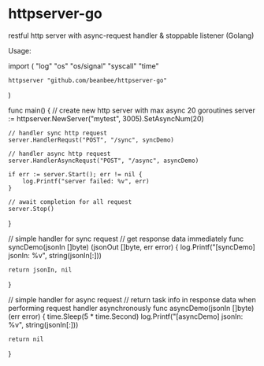 # httpserver-go
restful http server with async-request handler &amp; stoppable listener (Golang)

Usage:

import (
	"log"
	"os"
	"os/signal"
	"syscall"
	"time"

	httpserver "github.com/beanbee/httpserver-go"
)

func main() {
	// create new http server with max async 20 goroutines
	server := httpserver.NewServer("mytest", 3005).SetAsyncNum(20)

	// handler sync http request
	server.HandlerRequst("POST", "/sync", syncDemo)

	// handler async http request
	server.HandlerAsyncRequst("POST", "/async", asyncDemo)

	if err := server.Start(); err != nil {
		log.Printf("server failed: %v", err)
	}

    // await completion for all request
    server.Stop()

}

// simple handler for sync request
// get response data immediately
func syncDemo(jsonIn []byte) (jsonOut []byte, err error) {
	log.Printf("[syncDemo] jsonIn: %v", string(jsonIn[:]))

	return jsonIn, nil
}

// simple handler for async request
// return task info in response data when performing request handler asynchronously
func asyncDemo(jsonIn []byte) (err error) {
	time.Sleep(5 * time.Second)
	log.Printf("[asyncDemo] jsonIn: %v", string(jsonIn[:]))

	return nil
}

